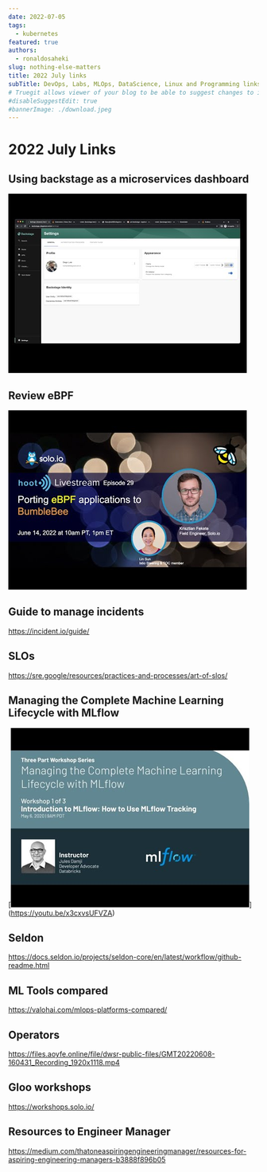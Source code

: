 ```yaml
---
date: 2022-07-05
tags:
  - kubernetes
featured: true
authors:
  - ronaldosaheki
slug: nothing-else-matters
title: 2022 July links
subTitle: DevOps, Labs, MLOps, DataScience, Linux and Programming links.
# Truegit allows viewer of your blog to be able to suggest changes to it. To disable that, use this flag.
#disableSuggestEdit: true
#bannerImage: ./download.jpeg
---
```


# 2022 July Links

## Using backstage as a microservices dashboard

[![Using backstage](backstage0.jpeg "Back stage")](https://www.youtube.com/watch?v=qFP_CcLp0Ao)

## Review eBPF

[![Porting eBPF applications to BumbleBee](ebpf0.jpeg)](https://www.youtube.com/watch?v=NQcOQ1-sJII)

## Guide to manage incidents

https://incident.io/guide/

## SLOs

https://sre.google/resources/practices-and-processes/art-of-slos/

## Managing the Complete Machine Learning Lifecycle with MLflow

[![Introduction to MLFlow](mlflow0.jpeg)]
(https://youtu.be/x3cxvsUFVZA)

## Seldon

https://docs.seldon.io/projects/seldon-core/en/latest/workflow/github-readme.html

## ML Tools compared

https://valohai.com/mlops-platforms-compared/

## Operators

https://files.aoyfe.online/file/dwsr-public-files/GMT20220608-160431_Recording_1920x1118.mp4

## Gloo workshops

https://workshops.solo.io/

## Resources to Engineer Manager

https://medium.com/thatoneaspiringengineeringmanager/resources-for-aspiring-engineering-managers-b3888f896b05

